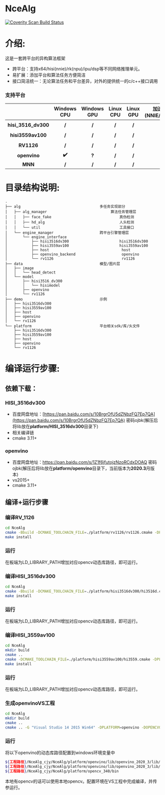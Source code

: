 # NceAlg

<a href="https://scan.coverity.com/projects/nceboy-ncealg">
  <img alt="Coverity Scan Build Status"
       src="https://scan.coverity.com/projects/nceboy-ncealg/badge.svg"/>
</a>

# 介绍:
这是一套跨平台的异构算法框架
- 跨平台：支持x64/hisi(nnie)/rk(npu)/ipu/dsp等不同网络推理单元。
- 易扩展：添加平台和算法任务方便简洁
- 接口简洁统一：无论算法任务和平台差异，对外的提供统一的c/c++接口调用
### 支持平台

|                     | Windows CPU | Windows GPU | Linux CPU | Linux GPU | 加速单元(NNIE/IPUDSP) |
| :-----------------: | :---------: | :---------: | :-------: | :-------: | :-------------------: |
| **hisi_3516_dv300** |    **/**    |    **/**    |   **/**   |   **/**   |         **✔️**         |
| **hisi3559av100**  |    **/**    |    **/**    |   **/**   |   **/**   |         **✔️**         |
|     **RV1126**      |    **/**    |    **/**    |   **/**   |   **/**   |         **✔️**         |
|    **openvino**     |    **✔️**    |    **?**    |   **/**   |   **/**   |         **/**         |
|       **MNN**       |    **/**    |    **/**    |   **/**   |   **/**   |         **/**         |

# 目录结构说明:
```
.
├── alg                                    多任务实现部分
│   ├── alg_manager                             算法任务管理层
│   │   ├── face_fake                               真伪检测
│   │   ├── hd_alg                                  人头检测
│   │   └── util                                    工具接口
│   └── engine_manager                     跨平台引擎管理层 
│       └── engine_interface
│           ├── hisi3516dv300                       hisi3516dv300 
│           ├── hisi3559av100                       hisi3559av100
│           ├── host                                 host
│           ├── openvino_backend                     openvino
│           └── rv1126                               rv1126
├── data                                   模型/图片层
│   ├── image
│   │   └── head_detect
│   └── model
│       ├── hisi3516_dv300
│       │   └── hisimodel
│       ├── openvino
│       └── rv1126
├── demo                                   示例
│   ├── hisi3516dv300
│   ├── hisi3559av100
│   ├── host
│   ├── openvino
│   └── rv1126
└── platform                               平台相关sdk/库/头文件
    ├── hisi3516dv300
    ├── hisi3559av100
    ├── host
    ├── openvino
    └── rv1126
```
# 编译运行步骤:

## 依赖下载：

### HISI_3516dv300

- 百度网盘地址：[https://pan.baidu.com/s/10BrgrOfU5dZNbzFQ7Ep7QA](https://pan.baidu.com/s/10BrgrOfU5dZNbzFQ7Ep7QA) 密码ojbk(解压后将lib放在**platform/HISI_3516dv300**目录下)
- 相关编译链
- cmake 3.11+

### openvino

- 百度网盘地址：https://pan.baidu.com/s/1Z1f6jfutojzNzoRCdxDOAQ 密码ojbk(解压后将lib放在**platform/openvino**目录下，当前版本为**2020.3**月版本)
- vs2015+
- cmake 3.11+

## 编译+运行步骤

### 编译RV_1126

```bash
cd NceAlg
cmake -Bbuild -DCMAKE_TOOLCHAIN_FILE=./platform/rv1126/rv1126.cmake -DPLATFORM=rv1126 -DOPENCVOPTION=ON -DEXE_TEST=ON -DCMAKE_BUILD_TYPE=Debug
make install
```

### 运行

在板端为LD_LIBRARY_PATH增加对应opencv动态库路径，即可运行。
### 编译HISI_3516dv300

```bash
cd NceAlg
cmake -Bbuild -DCMAKE_TOOLCHAIN_FILE=./platform/hisi3516dv300/hi3516d.cmake -DPLATFORM=hisi3516dv300 -DOPENCVOPTION=ON -DEXE_TEST=ON -DCMAKE_BUILD_TYPE=Debug
make install
```
### 运行

在板端为LD_LIBRARY_PATH增加对应opencv动态库路径，即可运行。


### 编译HISI_3559av100

```bash
cd NceAlg
mkdir build
cmake .. 
cmake -DCMAKE_TOOLCHAIN_FILE=./platform/hisi3559av100/hi3559.cmake -DPLATFORM=hisi3559av100 -DOPENCVOPTION=ON -DEXE_TEST=OFF -DCMAKE_BUILD_TYPE=Debug
make install
```

### 运行

在板端为LD_LIBRARY_PATH增加对应opencv动态库路径，即可运行。

### 生成openvinoVS工程

```bash
cd NceAlg
mkdir build
cmake ..
cmake .. -G "Visual Studio 14 2015 Win64" -DPLATFORM=openvino -DOPENCVOPTION=ON -DEXE_TEST=ON -DCMAKE_BUILD_TYPE=Debug#或者release
```

### 运行

将以下openvino的动态库路径配置到windows环境变量中

```bash
${工程路径}/NceAlg_cjy/NceAlg/platform/openvino/lib/openvino_2020_3/lib/x64/Debug
${工程路径}/NceAlg_cjy/NceAlg/platform/openvino/lib/openvino_2020_3/lib/x64/Release
${工程路径}/NceAlg_cjy/NceAlg/platform/opencv_340/bin
```

本地有opencv的话可以使用本地opencv。配置环境在VS工程中完成编译，并传参运行。






